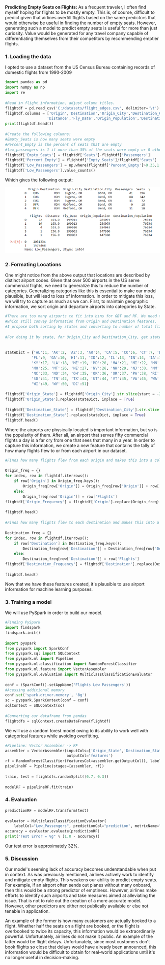 **Predicting Empty Seats on Flights:** As a frequent traveler, I often find myself hoping for flights to be mostly empty. This is, of course, difficult to predict given that airlines overfill flights based on the same predictors that would otherwise be useful in finding the number of empty seats. However, generating such a model to predict empty seats is useful for more than just curiosity. Value would be generated for any travel company capable of differentiating themselves from their competitors by recommending emptier flights.

### 1. Loading the data

I opted to use a dataset from the US Census Bureau containing records of domestic flights from 1990-2009

```python
import pandas as pd
import numpy as np
import re

#Read in flight information, adjust column titles.
flightdf = pd.read_csv('C:/datasets/flight_edges.csv', delimiter='\t')
flightdf.columns = ['Origin','Destination','Origin_City','Destination_City','Passengers','Seats','Flights',
                   'Distance','Fly_Date','Origin_Population','Destination_Population']
print(flightdf.head())

#Create the following columns:
#Empty_Seats is how many seats were empty
#Percent_Empty is the percent of seats that are empty
#low_passengers is 1 if more than 35% of the seats were empty or 0 otherwise.
flightdf['Empty_Seats'] = flightdf['Seats']-flightdf['Passengers']
flightdf['Percent_Empty'] = flightdf['Empty_Seats']/flightdf['Seats']
flightdf['Low_Passengers'] = np.where(flightdf['Percent_Empty']>0.35,1,0)
flightdf['Low_Passengers'].value_counts()
```
Which gives the following output:

<img src="images/LowPassengers1.PNG?raw=true"/>

### 2. Formating Locations

One might notice from the above output that locations are described by distinct airport codes. Given that over 500 airports in the US serve commercial flights, we need to generalize this to reduce the number of categories. Generalizing categories like this is essential to make our model plausible, but will lead to loss of information. In order to mitigate this loss, we will try to capture as much as we can. First, to maintain geographic information, we sort origin and departure airports into categories by State.

```python
#There are too many airports to fit into bins for GBT and RF. We need to create variables that the tree can work with
#which still convey information from Origin and Destination features.
#I propose both sorting by states and converting to number of total flights.

#For doing it by state, for Origin_City and Destination_City, get states from cities and then put them through dictionary.


stateDict = {'AL':1, 'AK':2, 'AZ':3, 'AR':4, 'CA':5, 'CO':6, 'CT':7, 'DE':8,
            'FL':9, 'GA':10, 'HI':11, 'ID':12, 'IL':13, 'IN':14, 'IA':15, 'KS':16,
            'KY':17, 'LA':18, 'ME':19, 'MD':20, 'MA':21, 'MI':22, 'MN':23, 'MS':24,
            'MO':25, 'MT':26, 'NE':27, 'NV':28, 'NH':29, 'NJ':30, 'NM':31, 'NY':32,
            'NC':33, 'ND':34, 'OH':35, 'OK':36, 'OR':37, 'PA':38, 'RI': 39, 'SC':40,
            'SD':41, 'TN':42, 'TX':43, 'UT':44, 'VT':45, 'VA':46, 'WA': 47, 'WV':48,
            'WI':49, 'WY':50, 'DC':51}

flightdf['Origin_State'] = flightdf['Origin_City'].str.slice(start = -2)
flightdf['Origin_State'].replace(stateDict, inplace = True)

flightdf['Destination_State'] = flightdf['Destination_City'].str.slice(start = -2)
flightdf['Destination_State'].replace(stateDict, inplace = True)
flightdf.head()
```

Where the airports are physically located is important information, but so is the popularity of them. After all, an airport that serves fifty commercial flights a day is a far cry from one that sees that many in a year. In order to capture this information, we create a new feature that contains the tally of how many flights flew to or from each airport in our dataset.

```python
#Finds how many flights flew from each origin and makes this into a column of our dataframe.

Origin_freq = {}
for index, row in flightdf.iterrows():
    if row['Origin'] in Origin_freq.keys():
        Origin_freq[row['Origin']] = Origin_freq[row['Origin']] + row['Flights']
    else:
        Origin_freq[row['Origin']] = row['Flights']
flightdf['Origin_Frequency'] = flightdf['Origin'].replace(Origin_freq)

flightdf.head()

#Finds how many flights flew to each destination and makes this into a column of our dataframe.

Destination_freq = {}
for index, row in flightdf.iterrows():
    if row['Destination'] in Destination_freq.keys():
        Destination_freq[row['Destination']] = Destination_freq[row['Destination']] + row['Flights']
    else:
        Destination_freq[row['Destination']] = row['Flights']
flightdf['Destination_Frequency'] = flightdf['Destination'].replace(Destination_freq)

flightdf.head()
```
Now that we have these features created, it's plausible to use airport information for machine learning purposes.

### 3. Training a model

We will use PySpark in order to build our model.

```python
#Finding PySpark
import findspark
findspark.init()

import pyspark
from pyspark import SparkConf
from pyspark.sql import SQLContext
from pyspark.ml import Pipeline
from pyspark.ml.classification import RandomForestClassifier
from pyspark.ml.feature import VectorAssembler
from pyspark.ml.evaluation import MulticlassClassificationEvaluator

conf = (SparkConf().setAppName('Flights Low Passengers'))
#Acessing additional memory
conf.set('spark.driver.memory', '8g')
sc = pyspark.SparkContext(conf = conf)
sqlContext = SQLContext(sc)

#Converting our dataframe from pandas
flightdfs = sqlContext.createDataFrame(flightdf)
```
We will use a random forest model owing to its ability to work well with categorical features while avoiding overfitting.

```python
#Pipeline: Vector Assembler -> RF
assembler = VectorAssembler(inputCols=['Origin_State','Destination_State','Origin_Frequency','Destination_Frequency','Fly_Date','Distance'],
                            outputCol='features')
rf = RandomForestClassifier(featuresCol=assembler.getOutputCol(), labelCol='Low_Passengers', maxBins=64)
pipelineRF = Pipeline(stages=[assembler, rf])

train, test = flightdfs.randomSplit([0.7, 0.3])

modelRF = pipelineRF.fit(train)
```

### 4. Evaluation

```python
predictionRF = modelRF.transform(test)

evaluator = MulticlassClassificationEvaluator(
    labelCol="Low_Passengers", predictionCol="prediction", metricName="accuracy")
accuracy = evaluator.evaluate(predictionRF)
print("Test Error = %g" % (1.0 - accuracy))
```

Our test error is approximately 32%.

### 5. Discussion

Our model's seeming lack of accuracy becomes understandable when put in context. As was previously mentioned, airlines actively work to identify and mitigate empty flights. This weakens our ability to predict empty seats. For example, if an airport often sends out planes without many onboard, then this would be a strong predictor of emptiness. However, airlines make efforts to identify such airports and take measures aimed at alleviating the issue. That is not to rule out the creation of a more accurate model. However, other predictors are either not publically available or else not tenable in application.

An example of the former is how many customers are actually booked to a flight. Whether half the seats on a flight are booked, or the flight is overbooked to twice its capacity, this information would be extraordinarily powerful. Unfortunately, airlines do not make it public. An example of the latter would be flight delays. Unfortunately, since most customers don't book flights so close that delays would have already been announced, this information would be difficult to obtain for real-world applications until it's no longer useful in decision-making.
